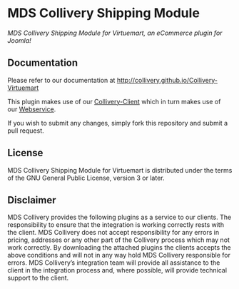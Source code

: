 MDS Collivery Shipping Module
=============================

*MDS Collivery Shipping Module for Virtuemart, an eCommerce plugin for Joomla!*

Documentation
-------------

Please refer to our documentation at http://collivery.github.io/Collivery-Virtuemart

This plugin makes use of our [Collivery-Client](https://github.com/Collivery/Collivery-Client) which in turn makes use of our [Webservice](http://collivery.co.za/wsdocs/).

If you wish to submit any changes, simply fork this repository and submit a pull request.

License
--------

MDS Collivery Shipping Module for Virtuemart is distributed under the terms of the GNU General Public License, version 3 or later.

Disclaimer
----------

MDS Collivery provides the following plugins as a service to our clients.
The responsibility to ensure that the integration is working correctly rests with the client.
MDS Collivery does not accept responsibility for any errors in pricing, addresses or any other part of the Collivery process which may not work correctly.
By downloading the attached plugins the clients accepts the above conditions and will not in any way hold MDS Collivery responsible for errors.
MDS Collivery’s integration team will provide all assistance to the client in the integration process and, where possible, will  provide technical support to the client.
